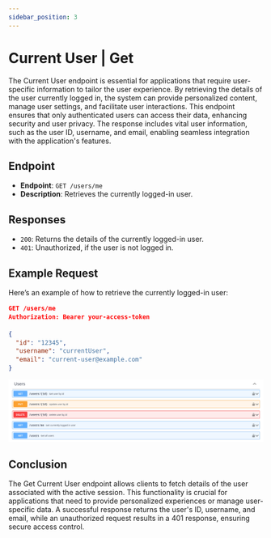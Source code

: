 ```yaml
---
sidebar_position: 3
---
```


# Current User | Get

The Current User endpoint is essential for applications that require user-specific information to tailor the user experience. By retrieving the details of the user currently logged in, the system can provide personalized content, manage user settings, and facilitate user interactions. This endpoint ensures that only authenticated users can access their data, enhancing security and user privacy. The response includes vital user information, such as the user ID, username, and email, enabling seamless integration with the application's features.

## Endpoint
- **Endpoint**: `GET /users/me`
- **Description**: Retrieves the currently logged-in user.

## Responses
- `200`: Returns the details of the currently logged-in user.
- `401`: Unauthorized, if the user is not logged in.

## Example Request
Here’s an example of how to retrieve the currently logged-in user:
```json
GET /users/me
Authorization: Bearer your-access-token

{
  "id": "12345",
  "username": "currentUser",
  "email": "current-user@example.com"
}
```

![Schema endpoint](/img/endpoint/users.png)

## Conclusion

The Get Current User endpoint allows clients to fetch details of the user associated with the active session. This functionality is crucial for applications that need to provide personalized experiences or manage user-specific data. A successful response returns the user's ID, username, and email, while an unauthorized request results in a 401 response, ensuring secure access control.